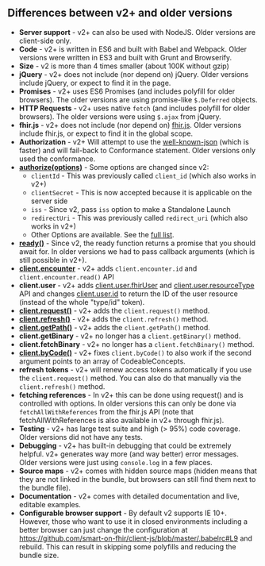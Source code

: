 ## Differences between v2+ and older versions

- **Server support** - v2+ can also be used with NodeJS. Older versions are client-side only.
- **Code** - v2+ is written in ES6 and built with Babel and Webpack. Older versions were written in ES3 and built with Grunt and Browserify.
- **Size** - v2 is more than 4 times smaller (about 100K without gzip)
- **jQuery** - v2+ does not include (nor depend on) jQuery. Older versions include jQuery, or expect to find it in the page.
- **Promises** - v2+ uses ES6 Promises (and includes polyfill for older browsers). The older versions are using promise-like `$.Deferred` objects.
- **HTTP Requests** - v2+ uses native `fetch` (and includes polyfill for older browsers). The older versions were using `$.ajax` from jQuery.
- **fhir.js** - v2+ does not include (nor depend on) [fhir.js](https://github.com/smart-on-fhir/fhir.js). Older versions include fhir.js, or expect to find it in the global scope.
- **Authorization** - v2+ Will attempt to use the [well-known-json](http://hl7.org/fhir/smart-app-launch/conformance/index.html#using-well-known) (which is faster) and will fail-back to Conformance statement. Older versions only used the conformance.
- **[authorize(options)](https://github.com/smart-on-fhir/client-js#authorizeoptions-promisenever)** - Some options are changed since v2:
    - `clientId` - This was previously called `client_id` (which also works in v2+)
    - `clientSecret` - This is now accepted because it is applicable on the server side
    - `iss` - Since v2, pass `iss` option to make a Standalone Launch
    - `redirectUri` - This was previously called `redirect_uri` (which also works in v2+)
    - Other Options are available. See the [full list](https://github.com/smart-on-fhir/client-js#authorizeoptions-promisenever).
- **[ready()](https://github.com/smart-on-fhir/client-js#readyonsuccess--onerror-promiseclient)** - Since v2, the ready function returns a promise that you should await for. In older versions we had to pass callback arguments (which is still possible in v2+).
- **[client.encounter](https://github.com/smart-on-fhir/client-js#clientencounterid-stringnull)** - v2+ adds `client.encounter.id` and `client.encounter.read()` API
- **client.user** - v2+ adds [client.user.fhirUser](https://github.com/smart-on-fhir/client-js#clientuserfhiruser-string) and [client.user.resourceType](https://github.com/smart-on-fhir/client-js#clientuserresourcetype-string) API and changes [client.user.id](https://github.com/smart-on-fhir/client-js#clientuserid-string) to return the ID of the user resource (instead of the whole "type/id" token).
- **[client.request()](https://github.com/smart-on-fhir/client-js#clientrequestrequesturioroptions-fhiroptions-promiseobject)** - v2+ adds the `client.request()` method.
- **[client.refresh()](https://github.com/smart-on-fhir/client-js#clientrefresh-promiseobject)** - v2+ adds the `client.refresh()` method. 
- **[client.getPath()](https://github.com/smart-on-fhir/client-js#clientgetpathobject-path-any)** - v2+ adds the `client.getPath()` method. 
- **client.getBinary** - v2+ no longer has a `client.getBinary()` method. 
- **client.fetchBinary** - v2+ no longer has a `client.fetchBinary()` method. 
- **[client.byCode()](https://github.com/smart-on-fhir/client-js#clientbycodeobservations-property-object)** - v2+ fixes `client.byCode()` to also work if the second argument points to an array of CodeableConcepts.
- **refresh tokens** - v2+ will renew access tokens automatically if you use the  `client.request()` method. You can also do that manually via the `client.refresh()` method.
- **fetching references** - In v2+ this can be done using request() and is controlled with options. In older versions this can only be done via `fetchAllWithReferences` from the fhir.js API (note that fetchAllWithReferences is also available in v2+ through fhir.js).
- **Testing** - v2+ has large test suite and high (> 95%) code coverage. Older versions did not have any tests.
- **Debugging** - v2+ has built-in debugging that could be extremely helpful. v2+ generates way more (and way better) error messages. Older versions were just using `console.log` in a few places.
- **Source maps** - v2+ comes with hidden source maps (hidden means that they are not linked in the bundle, but browsers can still find them next to the bundle file).
- **Documentation** - v2+ comes with detailed documentation and live, editable examples.
- **Configurable browser support** - By default v2 supports IE 10+. However, those who want to use it in closed environments including a better browser can just change the configuration at https://github.com/smart-on-fhir/client-js/blob/master/.babelrc#L9 and rebuild. This can result in skipping some polyfills and  reducing the bundle size.
